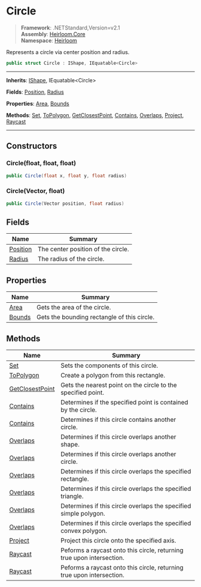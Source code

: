 # Circle

> **Framework**: .NETStandard,Version=v2.1  
> **Assembly**: [Heirloom.Core][0]  
> **Namespace**: [Heirloom][0]  

Represents a circle via center position and radius.

```cs
public struct Circle : IShape, IEquatable<Circle>
```

--------------------------------------------------------------------------------

**Inherits**: [IShape][1], IEquatable\<Circle>

**Fields**: [Position][2], [Radius][3]

**Properties**: [Area][4], [Bounds][5]

**Methods**: [Set][6], [ToPolygon][7], [GetClosestPoint][8], [Contains][9], [Overlaps][10], [Project][11], [Raycast][12]

--------------------------------------------------------------------------------

## Constructors

### Circle(float, float, float)

```cs
public Circle(float x, float y, float radius)
```

### Circle(Vector, float)

```cs
public Circle(Vector position, float radius)
```

## Fields

| Name          | Summary                            |
|---------------|------------------------------------|
| [Position][2] | The center position of the circle. |
| [Radius][3]   | The radius of the circle.          |

## Properties

| Name        | Summary                                     |
|-------------|---------------------------------------------|
| [Area][4]   | Gets the area of the circle.                |
| [Bounds][5] | Gets the bounding rectangle of this circle. |

## Methods

| Name                 | Summary                                                               |
|----------------------|-----------------------------------------------------------------------|
| [Set][6]             | Sets the components of this circle.                                   |
| [ToPolygon][7]       | Create a polygon from this rectangle.                                 |
| [GetClosestPoint][8] | Gets the nearest point on the circle to the specified point.          |
| [Contains][9]        | Determines if the specified point is contained by the circle.         |
| [Contains][9]        | Determines if this circle contains another circle.                    |
| [Overlaps][10]       | Determines if this circle overlaps another shape.                     |
| [Overlaps][10]       | Determines if this circle overlaps another circle.                    |
| [Overlaps][10]       | Determines if this circle overlaps the specified rectangle.           |
| [Overlaps][10]       | Determines if this circle overlaps the specified triangle.            |
| [Overlaps][10]       | Determines if this circle overlaps the specified simple polygon.      |
| [Overlaps][10]       | Determines if this circle overlaps the specified convex polygon.      |
| [Project][11]        | Project this circle onto the specified axis.                          |
| [Raycast][12]        | Peforms a raycast onto this circle, returning true upon intersection. |
| [Raycast][12]        | Peforms a raycast onto this circle, returning true upon intersection. |

[0]: ..\Heirloom.Core.md
[1]: Heirloom.IShape.md
[2]: Heirloom.Circle.Position.md
[3]: Heirloom.Circle.Radius.md
[4]: Heirloom.Circle.Area.md
[5]: Heirloom.Circle.Bounds.md
[6]: Heirloom.Circle.Set.md
[7]: Heirloom.Circle.ToPolygon.md
[8]: Heirloom.Circle.GetClosestPoint.md
[9]: Heirloom.Circle.Contains.md
[10]: Heirloom.Circle.Overlaps.md
[11]: Heirloom.Circle.Project.md
[12]: Heirloom.Circle.Raycast.md
